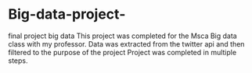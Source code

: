 # Big-data-project-
final project big data 
This project was completed for the Msca Big data class with my professor. 
Data was extracted from the twitter api and then filtered to the purpose of the project 
Project was completed in multiple steps. 
